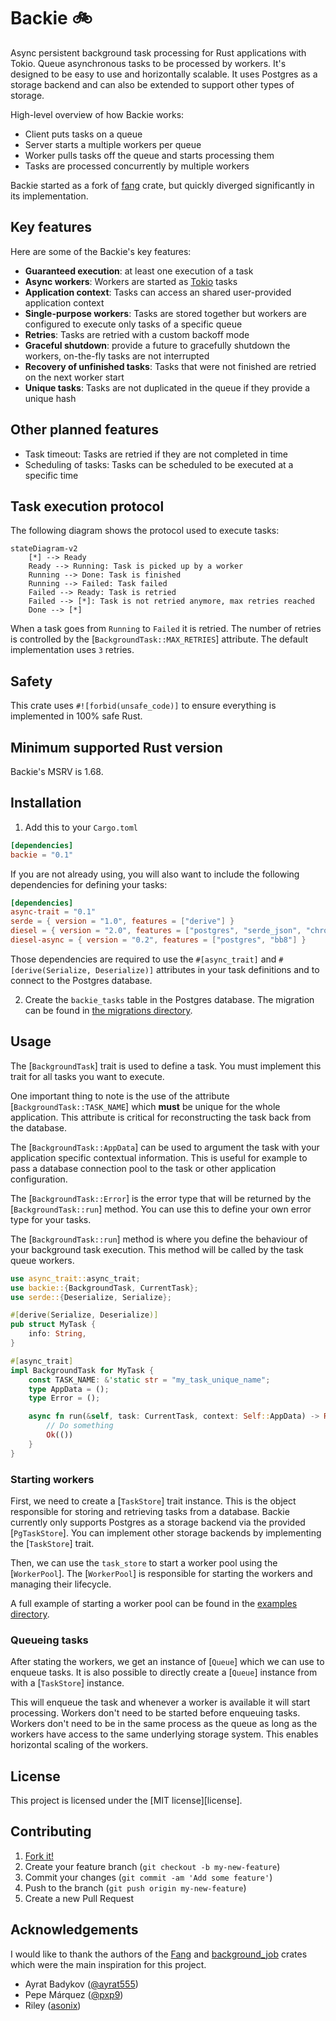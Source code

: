 # Backie 🚲

Async persistent background task processing for Rust applications with Tokio. Queue asynchronous tasks
to be processed by workers. It's designed to be easy to use and horizontally scalable. It uses Postgres as
a storage backend and can also be extended to support other types of storage.

High-level overview of how Backie works:
- Client puts tasks on a queue
- Server starts a multiple workers per queue
- Worker pulls tasks off the queue and starts processing them
- Tasks are processed concurrently by multiple workers

Backie started as a fork of
[fang](https://github.com/ayrat555/fang) crate, but quickly diverged significantly in its implementation.

## Key features

Here are some of the Backie's key features:

- **Guaranteed execution**: at least one execution of a task
- **Async workers**: Workers are started as [Tokio](https://tokio.rs/) tasks
- **Application context**: Tasks can access an shared user-provided application context
- **Single-purpose workers**: Tasks are stored together but workers are configured to execute only tasks of a specific queue
- **Retries**: Tasks are retried with a custom backoff mode
- **Graceful shutdown**: provide a future to gracefully shutdown the workers, on-the-fly tasks are not interrupted
- **Recovery of unfinished tasks**: Tasks that were not finished are retried on the next worker start
- **Unique tasks**: Tasks are not duplicated in the queue if they provide a unique hash

## Other planned features

- Task timeout: Tasks are retried if they are not completed in time
- Scheduling of tasks: Tasks can be scheduled to be executed at a specific time

## Task execution protocol

The following diagram shows the protocol used to execute tasks:

```mermaid
stateDiagram-v2
    [*] --> Ready
    Ready --> Running: Task is picked up by a worker
    Running --> Done: Task is finished
    Running --> Failed: Task failed
    Failed --> Ready: Task is retried
    Failed --> [*]: Task is not retried anymore, max retries reached
    Done --> [*]
```

When a task goes from `Running` to `Failed` it is retried. The number of retries is controlled by the
[`BackgroundTask::MAX_RETRIES`] attribute. The default implementation uses `3` retries.


## Safety

This crate uses `#![forbid(unsafe_code)]` to ensure everything is implemented in 100% safe Rust.

## Minimum supported Rust version

Backie's MSRV is 1.68.

## Installation

1. Add this to your `Cargo.toml`

```toml
[dependencies]
backie = "0.1"
```

If you are not already using, you will also want to include the following dependencies for defining your tasks:

```toml
[dependencies]
async-trait = "0.1"
serde = { version = "1.0", features = ["derive"] }
diesel = { version = "2.0", features = ["postgres", "serde_json", "chrono", "uuid"] }
diesel-async = { version = "0.2", features = ["postgres", "bb8"] }
```

Those dependencies are required to use the `#[async_trait]` and `#[derive(Serialize, Deserialize)]` attributes
in your task definitions and to connect to the Postgres database.

2. Create the `backie_tasks` table in the Postgres database. The migration can be found in [the migrations directory](https://github.com/rafaelcaricio/backie/blob/master/migrations/2023-03-06-151907_create_backie_tasks/up.sql).

## Usage

The [`BackgroundTask`] trait is used to define a task. You must implement this trait for all
tasks you want to execute.

One important thing to note is the use of the attribute [`BackgroundTask::TASK_NAME`] which **must** be unique for 
the whole application. This attribute is critical for reconstructing the task back from the database.

The [`BackgroundTask::AppData`] can be used to argument the task with your application specific contextual information.
This is useful for example to pass a database connection pool to the task or other application configuration.

The [`BackgroundTask::Error`] is the error type that will be returned by the [`BackgroundTask::run`] method. You can
use this to define your own error type for your tasks.

The [`BackgroundTask::run`] method is where you define the behaviour of your background task execution. This method
will be called by the task queue workers.

```rust
use async_trait::async_trait;
use backie::{BackgroundTask, CurrentTask};
use serde::{Deserialize, Serialize};

#[derive(Serialize, Deserialize)]
pub struct MyTask {
    info: String,
}

#[async_trait]
impl BackgroundTask for MyTask {
    const TASK_NAME: &'static str = "my_task_unique_name";
    type AppData = ();
    type Error = ();

    async fn run(&self, task: CurrentTask, context: Self::AppData) -> Result<(), Self::Error> {
        // Do something
        Ok(())
    }
}
```

### Starting workers

First, we need to create a [`TaskStore`] trait instance. This is the object responsible for storing and retrieving
tasks from a database. Backie currently only supports Postgres as a storage backend via the provided
[`PgTaskStore`]. You can implement other storage backends by implementing the [`TaskStore`] trait.

Then, we can use the `task_store` to start a worker pool using the [`WorkerPool`]. The [`WorkerPool`] is responsible
for starting the workers and managing their lifecycle.

A full example of starting a worker pool can be found in the [examples directory](https://github.com/rafaelcaricio/backie/blob/main/examples/simple_worker/src/main.rs).

### Queueing tasks

After stating the workers, we get an instance of [`Queue`] which we can use to enqueue tasks. It is also possible
to directly create a [`Queue`] instance from with a [`TaskStore`] instance.

This will enqueue the task and whenever a worker is available it will start processing. Workers don't need to be
started before enqueuing tasks. Workers don't need to be in the same process as the queue as long as the workers have
access to the same underlying storage system. This enables horizontal scaling of the workers.

## License

This project is licensed under the [MIT license][license].

## Contributing

1. [Fork it!](https://github.com/rafaelcaricio/backie/fork)
2. Create your feature branch (`git checkout -b my-new-feature`)
3. Commit your changes (`git commit -am 'Add some feature'`)
4. Push to the branch (`git push origin my-new-feature`)
5. Create a new Pull Request

## Acknowledgements

I would like to thank the authors of the [Fang](https://github.com/ayrat555/fang) and [background_job](https://git.asonix.dog/asonix/background-jobs.git) crates which were the main inspiration for this project.

- Ayrat Badykov ([@ayrat555](https://github.com/ayrat555))
- Pepe Márquez ([@pxp9](https://github.com/pxp9))
- Riley ([asonix](https://github.com/asonix))
